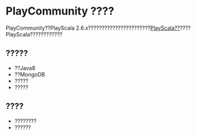 # PlayCommunity ????

PlayCommunity??PlayScala 2.6.x???????????????????????[PlayScala??](http://www.playscala.cn)????PlayScala????????????

## ?????
- ??Java8
- ??MongoDB
- ?????
- ?????


## ????
- ????????
- ??????

